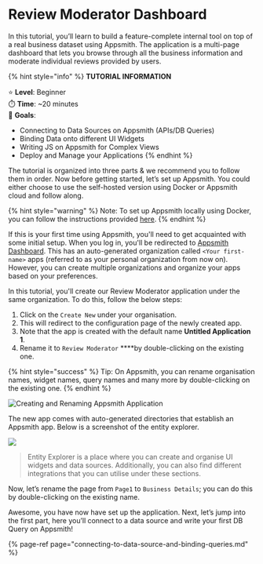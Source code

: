 # Review Moderator Dashboard

In this tutorial, you’ll learn to build a feature-complete internal tool on top of a real business dataset using Appsmith. The application is a multi-page dashboard that lets you browse through all the business information and moderate individual reviews provided by users.

{% hint style="info" %}
**TUTORIAL INFORMATION**

⭐ **Level**: Beginner  
⏱️ **Time**: ~20 minutes  
🙌 **Goals**: 

* Connecting to Data Sources on Appsmith \(APIs/DB Queries\)
* Binding Data onto different UI Widgets
* Writing JS on Appsmith for Complex Views
* Deploy and Manage your Applications
{% endhint %}

The tutorial is organized into three parts & we recommend you to follow them in order. Now before getting started, let’s set up Appsmith. You could either choose to use the self-hosted version using Docker or Appsmith cloud and follow along. 

{% hint style="warning" %}
Note: To set up Appsmith locally using Docker, you can follow the instructions provided [here](https://docs.appsmith.com/setup/docker).
{% endhint %}

If this is your first time using Appsmith, you'll need to get acquainted with some initial setup. When you log in, you'll be redirected to [Appsmith Dashboard](https://app.appsmith.com/applications). This has an auto-generated organization called `<Your first-name>` apps \(referred to as your personal organization from now on\). However, you can create multiple organizations and organize your apps based on your preferences.

In this tutorial, you'll create our Review Moderator application under the same organization. To do this, follow the below steps:

1. Click on the `Create New` under your organisation.
2. This will redirect to the configuration page of the newly created app.
3. Note that the app is created with the default name **Untitled Application 1**.
4. Rename it to `Review Moderator` ****by double-clicking on the existing one.

{% hint style="success" %}
Tip: On Appsmith, you can rename organisation names, widget names, query names and many more by double-clicking on the existing one.
{% endhint %}

![Creating and Renaming Appsmith Application](https://lh3.googleusercontent.com/uTBER5l7d5mpWZ_PlFZMfnezoyS2B7mS3eQE91SuxhQKAE1zngWSlXQZIBtKV536Hr3lHM0j7E9ohmDOFq4EIILhrndO178PFeGgw0zplCEiXewAzrQQO5Lyt4NpZMAdlI0TngaW)

The new app comes with auto-generated directories that establish an Appsmith app. Below is a screenshot of the entity explorer.

![](https://lh3.googleusercontent.com/mIIYBrTl38OXm9gDaOQIlG-7PsCJBhBcmJmg3iJPheczmdCb_4sFZarfG_zhLko-9A1tqGfj5X4huj3Hx6uixGYRBXlKr-nCA-VD44CbY0l6uI_-evHvQ4udOe7N9uAFRjUZuL2h)

> Entity Explorer is a place where you can create and organise UI widgets and data sources. Additionally, you can also find different integrations that you can utilise under these sections.

Now, let’s rename the page from `Page1` to `Business Details`; you can do this by double-clicking on the existing name.

Awesome, you have now have set up the application. Next, let’s jump into the first part, here you’ll connect to a data source and write your first DB Query on Appsmith!

{% page-ref page="connecting-to-data-source-and-binding-queries.md" %}



